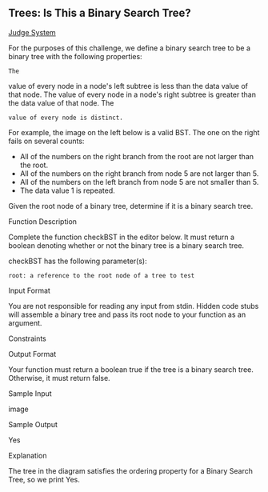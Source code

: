 ## Trees: Is This a Binary Search Tree?

[Judge System](https://www.hackerrank.com/challenges/ctci-is-binary-search-tree/problem?h_l=interview&playlist_slugs%5B%5D=interview-preparation-kit&playlist_slugs%5B%5D=trees)

For the purposes of this challenge, we define a binary search tree to be a binary tree with the following properties:

    The 

value of every node in a node's left subtree is less than the data value of that node.
The
value of every node in a node's right subtree is greater than the data value of that node.
The

    value of every node is distinct.

For example, the image on the left below is a valid BST. The one on the right fails on several counts:
- All of the numbers on the right branch from the root are not larger than the root.
- All of the numbers on the right branch from node 5 are not larger than 5.
- All of the numbers on the left branch from node 5 are not smaller than 5.
- The data value 1 is repeated.

Given the root node of a binary tree, determine if it is a binary search tree.

Function Description

Complete the function checkBST in the editor below. It must return a boolean denoting whether or not the binary tree is a binary search tree.

checkBST has the following parameter(s):

    root: a reference to the root node of a tree to test

Input Format

You are not responsible for reading any input from stdin. Hidden code stubs will assemble a binary tree and pass its root node to your function as an argument.

Constraints

Output Format

Your function must return a boolean true if the tree is a binary search tree. Otherwise, it must return false.

Sample Input

image

Sample Output

Yes

Explanation

The tree in the diagram satisfies the ordering property for a Binary Search Tree, so we print Yes.
